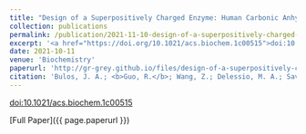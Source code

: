 ```yaml
---
title: "Design of a Superpositively Charged Enzyme: Human Carbonic Anhydrase II Variant with Ferritin Encapsulation and Immobilization"
collection: publications
permalink: /publication/2021-11-10-design-of-a-superpositively-charged-enzyme-human-carbonic-anhydrase-ii-variant-with-ferritin-encapsulation-and-immobilization/
excerpt: '<a href="https://doi.org/10.1021/acs.biochem.1c00515">doi:10.1021/acs.biochem.1c00515</a>'
date: 2021-10-11
venue: 'Biochemistry'
paperurl: 'http://gr-grey.github.io/files/design-of-a-superpositively-charged-enzyme-human-carbonic-anhydrase-ii-variant-with-ferritin-encapsulation-and-immobilization.pdf'
citation: 'Bulos, J. A.; <b>Guo, R.</b>; Wang, Z.; Delessio, M. A.; Saven, J. G.; Dmochowski, I. J., <i>Biochemistry,</i> 2021, 60, 47, 3596–3609'
---
```

<!-- Upcoming brief description of the paper. -->

[doi:10.1021/acs.biochem.1c00515](https://doi.org/10.1021/acs.biochem.1c00515)

[Full Paper]({{ page.paperurl }})
